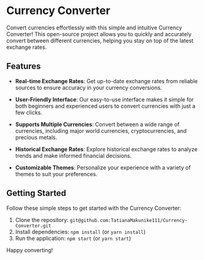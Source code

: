 # Currency Converter

Convert currencies effortlessly with this simple and intuitive Currency Converter! This open-source project allows you to quickly and accurately convert between different currencies, helping you stay on top of the latest exchange rates.

## Features

- **Real-time Exchange Rates**: Get up-to-date exchange rates from reliable sources to ensure accuracy in your currency conversions.

- **User-Friendly Interface**: Our easy-to-use interface makes it simple for both beginners and experienced users to convert currencies with just a few clicks.

- **Supports Multiple Currencies**: Convert between a wide range of currencies, including major world currencies, cryptocurrencies, and precious metals.

- **Historical Exchange Rates**: Explore historical exchange rates to analyze trends and make informed financial decisions.

- **Customizable Themes**: Personalize your experience with a variety of themes to suit your preferences.

## Getting Started

Follow these simple steps to get started with the Currency Converter:

1. Clone the repository: `git@github.com:TatianaMakunike111/Currency-Converter.git`
2. Install dependencies: `npm install` (or `yarn install`)
3. Run the application: `npm start` (or `yarn start`)

Happy converting!
